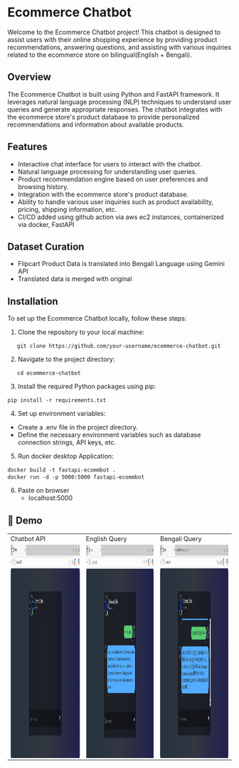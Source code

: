# Ecommerce Chatbot

Welcome to the Ecommerce Chatbot project! This chatbot is designed to assist users with their online shopping experience by providing product recommendations, answering questions, and assisting with various inquiries related to the ecommerce store on bilingual(English + Bengali).

## Overview

The Ecommerce Chatbot is built using Python and FastAPI framework. It leverages natural language processing (NLP) techniques to understand user queries and generate appropriate responses. The chatbot integrates with the ecommerce store's product database to provide personalized recommendations and information about available products.

## Features

- Interactive chat interface for users to interact with the chatbot.
- Natural language processing for understanding user queries.
- Product recommendation engine based on user preferences and browsing history.
- Integration with the ecommerce store's product database.
- Ability to handle various user inquiries such as product availability, pricing, shipping information, etc.
- CI/CD added using github action via aws ec2 instances, containerized via docker, FastAPI

## Dataset Curation
- Flipcart Product Data is translated into Bengali Language using Gemini API
- Translated data is merged with original

## Installation

To set up the Ecommerce Chatbot locally, follow these steps:

1. Clone the repository to your local machine:
```
   git clone https://github.com/your-username/ecommerce-chatbot.git
```

2. Navigate to the project directory:
```
   cd ecommerce-chatbot
```

3. Install the required Python packages using pip:
```
pip install -r requirements.txt
```

4. Set up environment variables:
- Create a .env file in the project directory.
- Define the necessary environment variables such as database connection strings, API keys, etc.
  
5. Run docker desktop Application:
```
docker build -t fastapi-ecommbot .
docker run -d -p 5000:5000 fastapi-ecommbot
```
6. Paste on browser
   - localhost:5000
  
## 📸 Demo

<table>
  <tr>
    <td>Chatbot API</td>
     <td>English Query</td>
     <td>Bengali Query</td>
  </tr>
  <tr>
    <td><img align="left" src="resources/Screenshot (10).png" width=290 height=480></td>
    <td><img align="left" src="resources/Screenshot (11).png" width=290 height=480></td>
    <td><img align="left" src="resources/Screenshot (12).png" width=290 height=480></td>
  </tr>
 </table>
